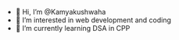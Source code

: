 - 👋 Hi, I’m @Kamyakushwaha
- 👀 I’m interested in web development and coding 
- 🌱 I’m currently learning DSA in CPP


<!---
Kamyakushwaha/Kamyakushwaha is a ✨ special ✨ repository because its `README.md` (this file) appears on your GitHub profile.
You can click the Preview link to take a look at your changes.
--->
